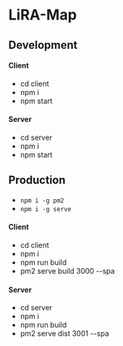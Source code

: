 # LiRA-Map

## Development
#### Client
 - cd client
 - npm i
 - npm start

#### Server
 - cd server
 - npm i
 - npm start
 
## Production
 - `npm i -g pm2`
 - `npm i -g serve`

#### Client
 - cd client
 - npm i
 - npm run build
 - pm2 serve build 3000 --spa

#### Server
 - cd server
 - npm i
 - npm run build
 - pm2 serve dist 3001 --spa
